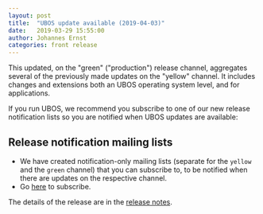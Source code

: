 ```yaml
---
layout: post
title:  "UBOS update available (2019-04-03)"
date:   2019-03-29 15:55:00
author: Johannes Ernst
categories: front release
---
```


This updated, on the "green" ("production") release channel, aggregates several of the
previously made  updates on the "yellow" channel. It includes changes and extensions
both an UBOS operating system level, and for applications.

If you run UBOS, we recommend you subscribe to one of our new release notification lists
so you are notified when UBOS updates are available:

## Release notification mailing lists

* We have created notification-only mailing lists (separate for the `yellow` and the
  `green` channel) that you can subscribe to, to be notified when there are updates
  on the respective channel.
* Go [here](https://indiecomputing.hosted.phplist.com/lists/?p=subscribe&id=4) to
  subscribe.

The details of the release are in the
[release notes](/docs/releases/2019-04-03/release-notes/index.html).
